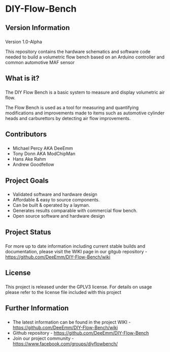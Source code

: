 # DIY-Flow-Bench

## Version Information
###

Version 1.0-Alpha

This repository contains the hardware schematics and software code needed to build a volumetric flow bench based on an Arduino controller and common automotive MAF sensor


## What is it?
###

The DIY Flow Bench is a basic system to measure and display volumetric air flow.

The Flow Bench is used as a tool for measuring and quantifying modifications and improvements made to items such as automotive cylinder heads and carburettors by detecting air flow improvements.


## Contributors
###

- Michael Percy AKA DeeEmm
- Tony Donn AKA ModChipMan
- Hans Ake Rahm
- Andrew Goodfellow


## Project Goals
###
- Validated software and hardware design
- Affordable & easy to source components.
- Can be built & operated by a layman.
- Generates results comparable with commercial flow bench.
- Open source software and hardware design


## Project Status
###

For more up to date information including current stable builds and documentation, please visit the WIKI page in our gitgub repository - https://github.com/DeeEmm/DIY-Flow-Bench/wiki


## License
###

This project is released under the GPLV3 license. For details on usage please refer to the license file included with this project


## Further Information
###

- The latest information can be found in the project WIKI - https://github.com/DeeEmm/DIY-Flow-Bench/wiki
- Github repository - https://github.com/DeeEmm/DIY-Flow-Bench
- Join our project community - https://www.facebook.com/groups/diyflowbench/ 
